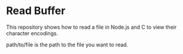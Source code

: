 # Read Buffer
This repository shows how to read a file in Node.js and C to view their
character encodings.

path/to/file is the path to the file you want to read.